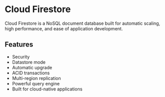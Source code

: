# Cloud Firestore

Cloud Firestore is a NoSQL document database built for automatic scaling, high performance, and ease of application development.

## Features

* Security
* Datastore mode
* Automatic upgrade
* ACID transactions
* Multi-region replication
* Powerful query engine
* Built for cloud-native applications
